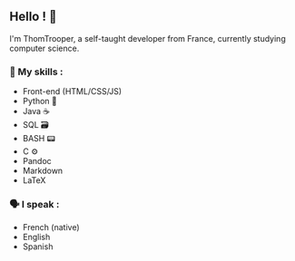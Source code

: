 ## Hello ! 👋

I'm ThomTrooper, a self-taught developer from France, currently studying computer science.

### 📜 My skills :
 - Front-end (HTML/CSS/JS)
 - Python 🐍
 - Java ☕
 - SQL 🗃️
 - BASH 📟
 - C ⚙️
 - Pandoc
 - Markdown
 - LaTeX

### 🗣️ I speak :
 - French (native)
 - English
 - Spanish 
